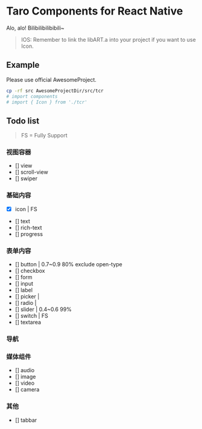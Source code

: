 # Taro Components for React Native

Alo, alo! Bilibilibilibibili~

> IOS: Remember to link the libART.a into your project if you want to use Icon.

## Example

Please use official AwesomeProject.

```bash
cp -rf src AwesomeProjectDir/src/tcr
# import components
# import { Icon } from './tcr'
```

## Todo list

> FS = Fully Support

### 视图容器

- [] view
- [] scroll-view
- [] swiper

### 基础内容

- [x] icon | FS
- [] text
- [] rich-text
- [] progress

### 表单内容

- [] button | 0.7~0.9 80% exclude open-type
- [] checkbox
- [] form
- [] input
- [] label
- [] picker | 
- [] radio | 
- [] slider | 0.4~0.6 99%
- [] switch | FS
- [] textarea

### 导航

### 媒体组件

- [] audio
- [] image
- [] video
- [] camera

### 其他

- [] tabbar
